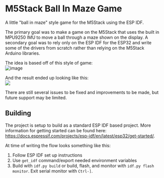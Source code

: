 # M5Stack Ball In Maze Game
A little "ball in maze" style game for the M5Stack using the ESP IDF.

The primary goal was to make a game on the M5Stack that uses the built in MPU9250 IMU to move a ball through a maze shown on the display. A secondary goal was to rely only on the ESP IDF for the ESP32 and write some of the drivers from scratch rather than relying on the M5Stack Arduino libraries.

The idea is based off of this style of game:  
![image](https://user-images.githubusercontent.com/16770076/121775928-46c7ec80-cb58-11eb-947b-48d80508b907.png)

And the result ended up looking like this:  
![](https://user-images.githubusercontent.com/16770076/121777185-bccf5200-cb5e-11eb-84f6-654288be318b.gif)

There are still several issues to be fixed and improvements to be made, but future support may be limited.

## Building
The project is setup to build as a standard ESP IDF based project. More information for getting started can be found here: https://docs.espressif.com/projects/esp-idf/en/latest/esp32/get-started/.

At time of writing the flow looks something like this:
1. Follow ESP IDF set up instructions
2. Use `get_idf` command/export needed environment variables
3. Build with `idf.py build` or build, flash, and monitor with `idf.py flash monitor`. Exit serial monitor with `Ctrl-]`.
